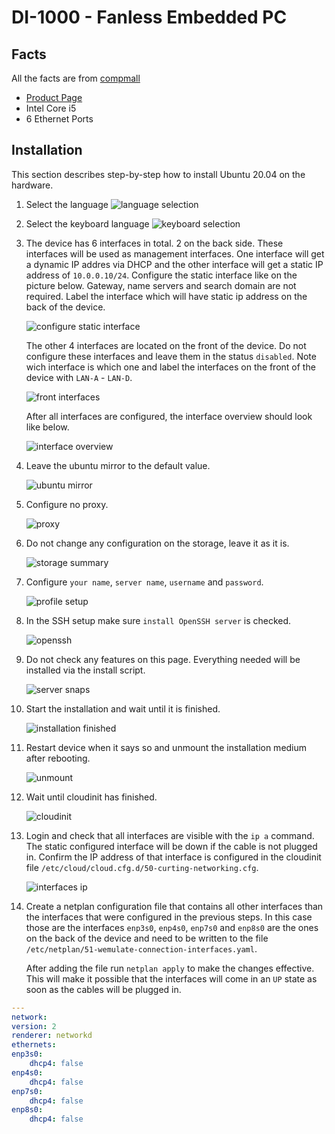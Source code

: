 # DI-1000 - Fanless Embedded PC

## Facts
All the facts are from [compmall](https://www.comp-mall.de/Industrie-PC-Produkte/Embedded-PC/Din-Rail-PCs/DI-1000)

* [Product Page](https://www.comp-mall.de/Industrie-PC-Produkte/Embedded-PC/Din-Rail-PCs/DI-1000)
* Intel Core i5
* 6 Ethernet Ports

## Installation
This section describes step-by-step how to install Ubuntu 20.04 on the hardware.

1. Select the language
    ![language selection](di-1000/select_language.jpg)

2. Select the keyboard language
    ![keyboard selection](di-1000/select_keyboard.jpg)

3. The device has 6 interfaces in total. 2 on the back side. These interfaces will be used as management interfaces. One interface will get a dynamic IP addres via DHCP and the other interface will get a static IP address of `10.0.0.10/24`.
    Configure the static interface like on the picture below.
    Gateway, name servers and search domain are not required. 
    Label the interface which will have static ip address on the back of the device. 

    ![configure static interface](di-1000/configure_static_interface.jpg)

    The other 4 interfaces are located on the front of the device. 
    Do not configure these interfaces and leave them in the status `disabled`.
    Note wich interface is which one and label the interfaces on the front of the device with `LAN-A` - `LAN-D`.

    ![front interfaces](di-1000/interfaces_front.jpg)
    
    After all interfaces are configured, the interface overview should look like below.

    ![interface overview](di-1000/interface_overview.jpg)

4. Leave the ubuntu mirror to the default value. 

    ![ubuntu mirror](di-1000/ubuntu_mirror.jpg)

5. Configure no proxy.

    ![proxy](di-1000/configure_proxy.jpg)

6. Do not change any configuration on the storage, leave it as it is.

    ![storage summary](di-1000/storage_summary.jpg)

7. Configure `your name`, `server name`, `username` and `password`.

    ![profile setup](di-1000/profile_setup.jpg)

8. In the SSH setup make sure `install OpenSSH server` is checked.

    ![openssh](di-1000/ssh_setup.jpg)

9. Do not check any features on this page. Everything needed will be installed via the install script.

    ![server snaps](di-1000/server_snaps.jpg)

10. Start the installation and wait until it is finished. 

    ![installation finished](di-1000/installation_finished.jpg)

11. Restart device when it says so and unmount the installation medium after rebooting.

    ![unmount](di-1000/unmount_installation_device.jpg)

12. Wait until cloudinit has finished.

    ![cloudinit](di-1000/cloudinit.jpg)

13. Login and check that all interfaces are visible with the `ip a` command. The static configured interface will be down if the cable is not plugged in. Confirm the IP address of that interface is configured in the cloudinit file `/etc/cloud/cloud.cfg.d/50-curting-networking.cfg`.

    ![interfaces ip](di-1000/interfaces_ip_a.jpg)

14. Create a netplan configuration file that contains all other interfaces than the interfaces that were configured in the previous steps. In this case those are the interfaces `enp3s0`, `enp4s0`, `enp7s0` and `enp8s0` are the ones on the back of the device and need to be written to the file `/etc/netplan/51-wemulate-connection-interfaces.yaml`.
    
    After adding the file run `netplan apply` to make the changes effective.
    This will make it possible that the interfaces will come in an `UP` state as soon as the cables will be plugged in.

```yaml
---
network:
version: 2
renderer: networkd
ethernets:
enp3s0:
    dhcp4: false
enp4s0:
    dhcp4: false
enp7s0:
    dhcp4: false
enp8s0:
    dhcp4: false
```

